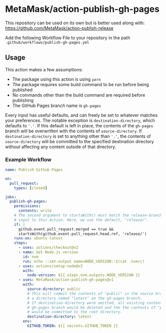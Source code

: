 # MetaMask/action-publish-gh-pages

This repository can be used on its own but is better used along with: https://github.com/MetaMask/action-publish-release

Add the following Workflow File to your repository in the path `.github/workflows/publish-gh-pages.yml`

## Usage

This action makes a few assumptions:

- The package using this action is using `yarn`
- The package requires some build command to be run before being published
- No commands other than the build command are required before publishing
- The GitHub Pages branch name is `gh-pages`

Every input has useful defaults, and can freely be set to whatever matches your preferences.
The notable exception is `destination-directory`, which defaults to `'.'`.
If this default is left in place, the contents of the `gh-pages` branch will be overwritten with the contents of `source-directory`.
If `destination-directory` is set to anything other than `'.'`, the contents of `source-directory` will be committed to the specified destination directory without affecting any content outside of that directory.

### Example Workflow

```yml
name: Publish Github Pages

on:
  pull_request:
    types: [closed]

jobs:
  publish-gh-pages:
    permissions:
      contents: write
    # The second argument to startsWith() must match the release-branch-prefix
    # input to this Action. Here, we use the default, "release/".
    if: |
      github.event.pull_request.merged == true &&
      startsWith(github.event.pull_request.head.ref, 'release/')
    runs-on: ubuntu-latest
    steps:
      - uses: actions/checkout@v2
      - name: Get Node.js version
        id: nvm
        run: echo ::set-output name=NODE_VERSION::$(cat .nvmrc)
      - uses: actions/setup-node@v2
        with:
          node-version: ${{ steps.nvm.outputs.NODE_VERSION }}
      - uses: MetaMask/action-publish-gh-pages@v1
        with:
          source-directory: public
          # This will commit the contents of "public" in the source branch to
          # a directory named "latest" on the gh-pages branch.
          # If destination-directory were omitted, all existing content of the
          # gh-pages branch would be deleted and the the contents of "public"
          # would be committed to the root directory.
          destination-directory: latest
        env:
          GITHUB_TOKEN: ${{ secrets.GITHUB_TOKEN }}
```
